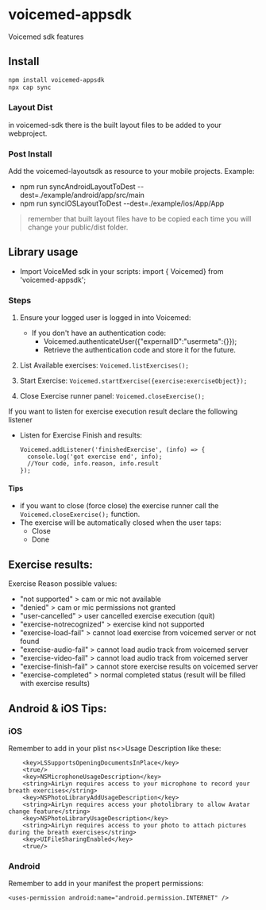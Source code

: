 # voicemed-appsdk

Voicemed sdk features

## Install

```bash
npm install voicemed-appsdk
npx cap sync
```
### Layout Dist
in voicemed-sdk there is the built layout files to be added to your webproject.


### Post Install

Add the voicemed-layoutsdk as resource to your mobile projects.
Example: 
- npm run syncAndroidLayoutToDest --dest=./example/android/app/src/main
- npm run synciOSLayoutToDest --dest=./example/ios/App/App

> remember that built layout files have to be copied each time you will change your public/dist folder.

## Library usage

- Import VoiceMed sdk in your scripts: import { Voicemed} from 'voicemed-appsdk';

### Steps
1. Ensure your logged user is logged in into Voicemed:
    - If you don't have an authentication code:
        - Voicemed.authenticateUser({"expernalID":<your unique id>"usermeta":{<userMeta>}});
        - Retrieve the authentication code and store it for the future.
    
2. List Available exercises:
  ```Voicemed.listExercises();```
3. Start Exercise:
  ```Voicemed.startExercise({exercise:exerciseObject});```

4. Close Exercise runner panel:
  ```Voicemed.closeExercise();```

If you want to listen for exercise execution result declare the following listener
- Listen for Exercise Finish and results: 
  ```
  Voicemed.addListener('finishedExercise', (info) => {
    console.log('got exercise end', info);
    //Your code, info.reason, info.result
  });
  ``` 

#### Tips
- if you want to close (force close) the exercise runner call the ```Voicemed.closeExercise();``` function.
- The exercise will be automatically closed when the user taps: 
  - Close 
  - Done

## Exercise results:

Exercise Reason possible values: 
- "not supported"		> cam or mic not available
- "denied"			> cam or mic permissions not granted
- "user-cancelled"	> user cancelled exercise execution (quit)
- "exercise-notrecognized"	>	exercise kind not supported
- "exercise-load-fail"	>	cannot load exercise from voicemed server or not found
- "exercise-audio-fail"	>	cannot load audio track from voicemed server
- "exercise-video-fail"	>	cannot load audio track from voicemed server
- "exercise-finish-fail"	>	cannot store exercise results on voicemed server
- "exercise-completed"	>	normal completed status (result will be filled with exercise results)

## Android & iOS Tips:

### iOS

Remember to add in your plist ns<>Usage Description like these:
```
    <key>LSSupportsOpeningDocumentsInPlace</key>
	<true/>
	<key>NSMicrophoneUsageDescription</key>
	<string>AirLyn requires access to your microphone to record your breath exercises</string>
	<key>NSPhotoLibraryAddUsageDescription</key>
	<string>AirLyn requires access your photolibrary to allow Avatar change feature</string>
	<key>NSPhotoLibraryUsageDescription</key>
	<string>AirLyn requires access to your photo to attach pictures during the breath exercises</string>
	<key>UIFileSharingEnabled</key>
	<true/>
```

### Android 
Remember to add in your manifest the propert permissions: 
```
<uses-permission android:name="android.permission.INTERNET" />
```

